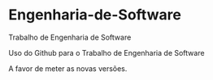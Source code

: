# Engenharia-de-Software
Trabalho de Engenharia de Software

Uso do Github para o Trabalho de Engenharia de Software

A favor de meter as novas versões.
